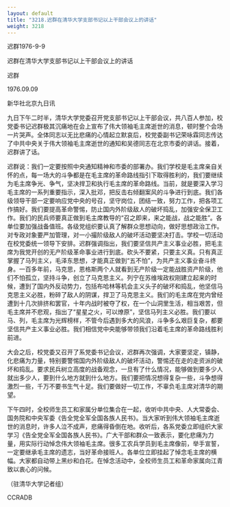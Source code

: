 ```yaml
---
layout: default
title: "3218.迟群在清华大学支部书记以上干部会议上的讲话"
weight: 3218
---
```


迟群1976-9-9

迟群在清华大学支部书记以上干部会议上的讲话

迟群

1976.09.09

新华社北京九日讯

九日下午二时半，清华大学党委召开党支部书记以上干部会议，共八百人参加，校党委书记迟群极其沉痛地在会上宣布了伟大领袖毛主席逝世的消息，顿时整个会场一片哭声。全体同志以无比悲痛的心情起立默哀后，校党委副书记荣咏霖同志传达了中共中央关于伟大领袖毛主席逝世的通知和吴德同志在北京市委的讲话。接着，迟群讲了话。

迟群说：我们一定要按照中央通知精神和市委的部署办。我们学校是毛主席亲自关怀的点，每一场大的斗争都是在毛主席的革命路线指引下取得胜利的，我们要继续为毛主席争光、争气，坚决捍卫和执行毛主席的革命路线。当前，就是要深入学习毛主席的一系列重要指示，深入批邓，把反击右倾翻案风的斗争进行到底。我们各级领导干部一定要响应党中央的号召，坚守岗位，团结一致，努力工作，把各项工作搞好。我们要提高革命警惕，防止国内外阶级敌人的破坏捣乱，加强安全保卫工作。我们的民兵师要真正做到毛主席教导的“召之即来，来之能战，战之能胜”。各单位要加强战备值班。各级党组织要认真了解群众思想动向，做好思想政治工作。对专政对象要严加管理，对一小撮阶级敌人的破坏活动要坚决打击。学校一切活动在校党委统一领导下安排。迟群强调指出，我们要坚信共产主义事业必胜，把毛主席为我党开创的无产阶级革命事业进行到底。砍头不要紧，只要主义真。只有真正掌握了马列主义，毛泽东思想，才能真正做到“五不怕”，为共产主义事业奋斗终身。一百多年前，马克思，恩格斯两个人就看到无产阶级一定能战胜资产阶级，他们不怕孤立，坚持斗争，创立了马克思主义。列宁在苏维埃政权刚建立起来的时候，遭到了国内外反动势力，包括布哈林等机会主义头子的破坏和捣乱，他坚信马克思主义必胜，粉碎了敌人的阴谋，捍卫了马克思主义。我们的毛主席在党内曾经遭到十几次排挤和罢官，十年内战时被夺了权，在一个山洞里生活，相当艰苦，但毛主席并不悲观，指出了“星星之火，可以燎原”，坚信马列主义必胜。我们要以马、列，毛主席为光辉榜样，不管今后遇到多大的风浪，斗争多么艰巨复杂，都要坚信共产主义事业必胜。我们相信党中央能够带领我们沿着毛主席的革命路线胜利前进。

大会之后，校党委又召开了系党委书记会议，迟群再次强调，大家要坚定，镇静，化悲痛为力量，特别要警惕国内外阶级敌人的破坏活动，警惕还在走的走资派的破坏和捣乱。要求民兵树立高度的战备观念，一旦有了什么情况，能够做到要多少人就出多少人，要到什么地方就到什么地方。我们要把情况想得复杂一些，斗争想得激烈一些，千万不要书生气十足。我们要做好一切工作，不辜负毛主席对清华的期望。

下午四时，全校师生员工和家属分单位集合在一起，收听中共中央、人大常委会、国务院和中央军委《告全党全军全国各族人民书》。当大家听到伟大领袖毛主席逝世的消息时，许多人泣不成声，悲痛得昏倒在地。收听后，各系党委立即组织大家学习《告全党全军全国各族人民书》。广大干部和群众一致表示，要化悲痛为力量，用实际行动悼念伟大领袖毛主席。很多工农兵学员到毛主席像前，举手宣誓，一定要继承毛主席的遗志，当好革命接班人。各单位立即挂起了悼念毛主席的横幅。大家都自动带上黑纱和白花。在悼念活动中，全校师生员工和革命家属向江青致以衷心的问候。

（驻清华大学记者组）

CCRADB

